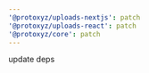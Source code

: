 ```yaml
---
'@protoxyz/uploads-nextjs': patch
'@protoxyz/uploads-react': patch
'@protoxyz/core': patch
---
```


update deps
